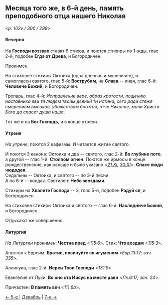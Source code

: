 
## Месяца того же, в 6-й день, память преподобного отца нашего Николая

<*p. 102v / 300 / 299*>

#### Вечерня

На **Господи воззвах** ставят 6 стихов, и поются стихиры по 1-жды, глас 2-й, подобен **Егда от Древа**, 
и Богородичен. 

Прокимен.  

На стиховне стихиры Октоиха (одна дневная и мученичен), и самогласен святого, глас 5-й: **Вострубим**, 
на **Слава** -- иная, глас 6-й: **Человече Божий**, и Богородичен.    

Тропарь, глас 4-й: *Исправление вере, образ кротости, пощению наставника яви тя людем твоим деяний ти 
истина, сего ради стяжя смерением высокая, убожеством богатая, отче Николае, моли Христа Бога да спасет 
душа наша*. 

Тот же и на **Бог Господь**, и в конце утрени. 

#### Утреня

*На утрене*, поются 2 кафизмы. 
И читается житие святого.  
 
И поются 3 канона: Октоиха и два -- святого, глас 2-й: **Во глубине пото**, а другой -- глас 1-й: 
**Столпом огнен**. Поются же ирмосы в конце рождественские, как раньше и было указано <*[21.XI](../11_november/11_21_AST.ru.md), 
[30.XI](../11_november/11_30_AST.ru.md)*>: **Спасе люди чюдодея**.  
Седальны -- Октоиха, и святого -- по 3-й песни.  
А по 6-й -- кондак. 
Светилен: **Небо звездами**. 

Стихиры на **Хвалите Господа** -- 3, глас 5-й, подобен **Радуй ся**, и Богородичен. 

На стиховне стихиры Октоиха и святого -- глас 6-й: **Наследниче Божий**, и Богородичен. 
 
Отдыхают же совершенно.  
 
#### Литургия

*На Литургии* прокимен: **Честна пред** <*115:6*>. 
Стих: **Что воздам** <*115:3*>.

Апостол к Евреям: **Братие, повинуйте ся игуменом** <*Евр.13:17; зач. 335*>. 

Аллилуиа, глас 2-й: **Иереи Твои Господи** <*131:9*>. 

Евангелие от Луки: **Во оно ста Иисус на месте равн** <*Лк.6:17; зач. 24*>. 

Причастен: **В память веч** <*111:6b*>. 

[← 5-е ](12_05_AST.ru.md) | [Декабрь](README.md#6-й) | [7-е →](12_07_AST.ru.md) 
